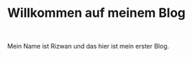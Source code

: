 <h1>Willkommen auf meinem Blog</h1>
<br>
<p> Mein Name ist Rizwan und das hier ist mein erster Blog.</p>
<br>
